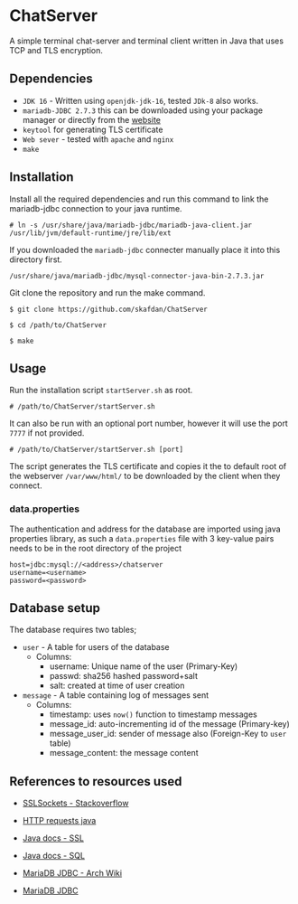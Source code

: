 # ChatServer
A simple terminal chat-server and terminal client written in Java that uses TCP 
and TLS encryption.

## Dependencies 

- `JDK 16` - Written using `openjdk-jdk-16`, tested `JDk-8` also works.
- `mariadb-JDBC 2.7.3` this can be downloaded using your package manager or directly from the [website](https://downloads.mariadb.com/Connectors/java/connector-java-2.7.3/)
- `keytool` for generating TLS certificate
- `Web sever` - tested with `apache` and `nginx`
- `make`

## Installation 

Install all the required dependencies and run this command to link the mariadb-jdbc connection to your java runtime.
```
# ln -s /usr/share/java/mariadb-jdbc/mariadb-java-client.jar /usr/lib/jvm/default-runtime/jre/lib/ext
```
If you downloaded the `mariadb-jdbc` connecter manually place it into this directory first.
```
/usr/share/java/mariadb-jdbc/mysql-connector-java-bin-2.7.3.jar
```

Git clone the repository and run the make command.
```
$ git clone https://github.com/skafdan/ChatServer

$ cd /path/to/ChatServer

$ make
```

## Usage
Run the installation script `startServer.sh` as root.
```
# /path/to/ChatServer/startServer.sh
```
It can also be run with an optional port number, however it will use the port `7777`  if not provided.

```
# /path/to/ChatServer/startServer.sh [port]
```

The script generates the TLS certificate and copies it the to default root of the 
webserver `/var/www/html/` to be downloaded by the client when they connect.

### data.properties
The authentication and address for the database are imported using java properties library, as such
a `data.properties` file with 3 key-value pairs needs to be in the root directory of the project
```
host=jdbc:mysql://<address>/chatserver
username=<username>
password=<password>
```

## Database setup


The database requires two tables;
- `user` - A table for users of the database
    - Columns:
        - username: Unique name of the user (Primary-Key)
        - passwd: sha256 hashed password+salt
        - salt: created at time of user creation
- `message` - A table containing log of messages sent
    - Columns:
        - timestamp: uses `now()` function to timestamp messages
        - message_id: auto-incrementing id of the message (Primary-key)
        - message_user_id: sender of message also (Foreign-Key to `user` table)
        - message_content: the message content

## References to resources used
- [SSLSockets - Stackoverflow](https://stackoverflow.com/questions/13874387/create-app-with-sslsocket-java)

- [HTTP requests java](https://www.techiedelight.com/download-file-from-url-java)

- [Java docs - SSL](https://docs.oracle.com/javase/8/docs/technotes/guides/security/jsse/JSSERefGuide.html)

- [Java docs - SQL](https://dev.mysql.com/doc/connector-j/8.0/en/)

- [MariaDB JDBC - Arch Wiki](https://wiki.archlinux.org/title/JDBC_and_MySQL)

- [MariaDB JDBC](https://docs.cs.cf.ac.uk/notes/accessing-mysql-with-java/)
